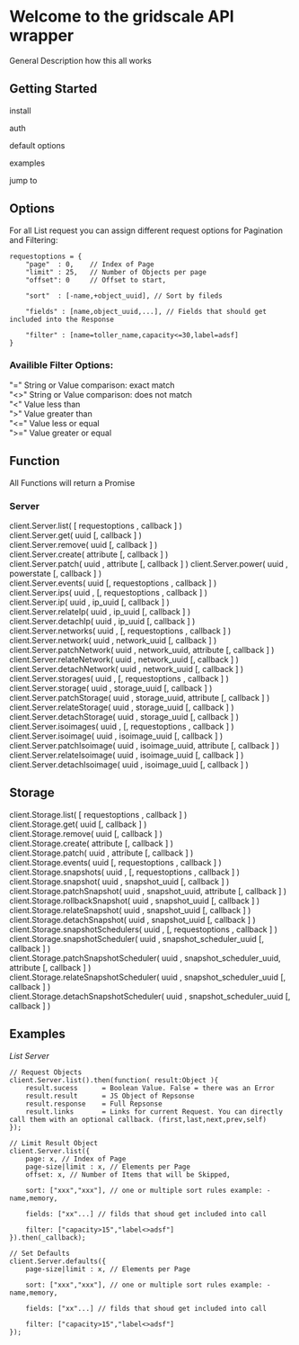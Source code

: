 # Welcome to the gridscale API wrapper #

General Description how this all works


## Getting Started

install

auth

default options

examples

jump to




## Options
For all List request you can assign different request options for Pagination and Filtering:

    requestoptions = {
        "page"  : 0,    // Index of Page
        "limit" : 25,   // Number of Objects per page 
        "offset": 0     // Offset to start,
        
        "sort"  : [-name,+object_uuid], // Sort by fileds
        
        "fields" : [name,object_uuid,...], // Fields that should get included into the Response
        
        "filter" : [name=toller_name,capacity<=30,label=adsf]
    }

### Availible Filter Options: 
"=" String or Value comparison: exact match  
"<>" String or Value comparison: does not match  
"<" Value less than  
">" Value greater than  
"<=" Value less or equal  
">=" Value greater or equal  


## Function
All Functions will return a Promise

### Server
client.Server.list( [ requestoptions , callback ] )  
client.Server.get( uuid [, callback ] )  
client.Server.remove( uuid [, callback ] )  
client.Server.create( attribute [, callback ] )  
client.Server.patch( uuid , attribute [, callback ] ) 
client.Server.power( uuid , powerstate [, callback ] )   
client.Server.events( uuid [, requestoptions , callback ] )  
client.Server.ips( uuid , [, requestoptions , callback ] )  
client.Server.ip( uuid , ip_uuid  [, callback ] )  
client.Server.relateIp( uuid , ip_uuid  [, callback ] )  
client.Server.detachIp( uuid , ip_uuid  [, callback ] )    
client.Server.networks( uuid , [, requestoptions , callback ] )  
client.Server.network( uuid , network_uuid [, callback ] )  
client.Server.patchNetwork( uuid , network_uuid, attribute [, callback ] )  
client.Server.relateNetwork( uuid , network_uuid [, callback ] )  
client.Server.detachNetwork( uuid , network_uuid [, callback ] )  
client.Server.storages( uuid , [, requestoptions , callback ] )  
client.Server.storage( uuid , storage_uuid  [, callback ] )  
client.Server.patchStorage( uuid , storage_uuid, attribute  [, callback ] )  
client.Server.relateStorage( uuid , storage_uuid [, callback ] )  
client.Server.detachStorage( uuid , storage_uuid [, callback ] )  
client.Server.isoimages( uuid , [, requestoptions , callback ] )  
client.Server.isoimage( uuid , isoimage_uuid  [, callback ] )  
client.Server.patchIsoimage( uuid , isoimage_uuid, attribute  [, callback ] )  
client.Server.relateIsoimage( uuid , isoimage_uuid [, callback ] )  
client.Server.detachIsoimage( uuid , isoimage_uuid [, callback ] )

## Storage

client.Storage.list( [ requestoptions , callback ] )  
client.Storage.get( uuid [, callback ] )  
client.Storage.remove( uuid [, callback ] )  
client.Storage.create( attribute [, callback ] )  
client.Storage.patch( uuid , attribute [, callback ] )   
client.Storage.events( uuid [, requestoptions , callback ] ) 
client.Storage.snapshots( uuid , [, requestoptions , callback ] )  
client.Storage.snapshot( uuid , snapshot_uuid  [, callback ] )  
client.Storage.patchSnapshot( uuid , snapshot_uuid, attribute  [, callback ] )  
client.Storage.rollbackSnapshot( uuid , snapshot_uuid [, callback ] )  
client.Storage.relateSnapshot( uuid , snapshot_uuid [, callback ] )  
client.Storage.detachSnapshot( uuid , snapshot_uuid [, callback ] ) 
client.Storage.snapshotSchedulers( uuid , [, requestoptions , callback ] )  
client.Storage.snapshotScheduler( uuid , snapshot_scheduler_uuid  [, callback ] )  
client.Storage.patchSnapshotScheduler( uuid , snapshot_scheduler_uuid, attribute  [, callback ] )  
client.Storage.relateSnapshotScheduler( uuid , snapshot_scheduler_uuid [, callback ] )  
client.Storage.detachSnapshotScheduler( uuid , snapshot_scheduler_uuid [, callback ] )





## Examples

*List Server*

    // Request Objects
    client.Server.list().then(function( result:Object ){
        result.sucess      = Boolean Value. False = there was an Error
        result.result      = JS Object of Repsonse
        result.response    = Full Repsonse 
        result.links       = Links for current Request. You can directly call them with an optional callback. (first,last,next,prev,self)
    });
      
    // Limit Result Object
    client.Server.list({
        page: x, // Index of Page 
        page-size|limit : x, // Elements per Page
        offset: x, // Number of Items that will be Skipped,
        
        sort: ["xxx","xxx"], // one or multiple sort rules example: -name,memory,
        
        fields: ["xx"...] // filds that shoud get included into call
        
        filter: ["capacity>15","label<>adsf"]
    }).then(_callback);
      
    // Set Defaults
    client.Server.defaults({
        page-size|limit : x, // Elements per Page
    
        sort: ["xxx","xxx"], // one or multiple sort rules example: -name,memory,
        
        fields: ["xx"...] // filds that shoud get included into call
            
        filter: ["capacity>15","label<>adsf"]
    });



